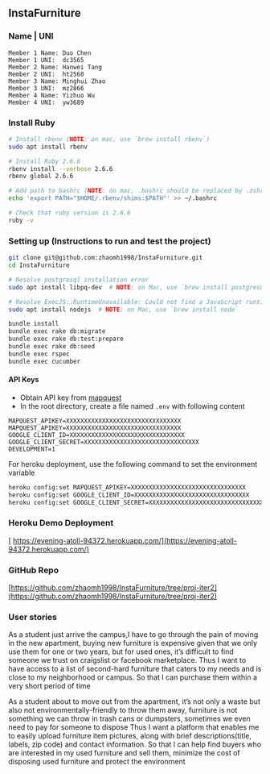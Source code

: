## InstaFurniture

### Name | UNI
```
Member 1 Name: Duo Chen
Member 1 UNI:  dc3565
Member 2 Name: Hanwei Tang
Member 2 UNI:  ht2568
Member 3 Name: Minghui Zhao
Member 3 UNI:  mz2866
Member 4 Name: Yizhuo Wu
Member 4 UNI:  yw3689
```
### Install Ruby
```bash
# Install rbenv (NOTE: on mac, use `brew install rbenv`)
sudo apt install rbenv

# Install Ruby 2.6.6
rbenv install --verbose 2.6.6
rbenv global 2.6.6

# Add path to bashrc (NOTE: on mac, .bashrc should be replaced by .zshrc)
echo 'export PATH="$HOME/.rbenv/shims:$PATH"' >> ~/.bashrc

# Check that ruby version is 2.6.6
ruby -v

```
### Setting up (Instructions to run and test the project)
```bash
git clone git@github.com:zhaomh1998/InstaFurniture.git
cd InstaFurniture

# Resolve postgresql installation error
sudo apt install libpq-dev  # NOTE: on Mac, use `brew install postgresql` 

# Resolve ExecJS::RuntimeUnavailable: Could not find a JavaScript runtime
sudo apt install nodejs  # NOTE: on Mac, use `brew install node`

bundle install
bundle exec rake db:migrate
bundle exec rake db:test:prepare
bundle exec rake db:seed
bundle exec rspec
bundle exec cucumber
```

#### API Keys
- Obtain API key from [mapquest](https://developer.mapquest.com/)
- In the root directory, create a file named `.env` with following content
```
MAPQUEST_APIKEY=XXXXXXXXXXXXXXXXXXXXXXXXXXXXXXXX
MAPQUEST_APIKEY=XXXXXXXXXXXXXXXXXXXXXXXXXXXXXXXX
GOOGLE_CLIENT_ID=XXXXXXXXXXXXXXXXXXXXXXXXXXXXXXXX
GOOGLE_CLIENT_SECRET=XXXXXXXXXXXXXXXXXXXXXXXXXXXXXXXX
DEVELOPMENT=1
```
For heroku deployment, use the following command to set the environment variable
```bash
heroku config:set MAPQUEST_APIKEY=XXXXXXXXXXXXXXXXXXXXXXXXXXXXXXXX
heroku config:set GOOGLE_CLIENT_ID=XXXXXXXXXXXXXXXXXXXXXXXXXXXXXXXX
heroku config:set GOOGLE_CLIENT_SECRET=XXXXXXXXXXXXXXXXXXXXXXXXXXXXXXXX
```

### Heroku Demo Deployment
[ https://evening-atoll-94372.herokuapp.com/](https://evening-atoll-94372.herokuapp.com/)

### GitHub Repo
[https://github.com/zhaomh1998/InstaFurniture/tree/proj-iter2](https://github.com/zhaomh1998/InstaFurniture/tree/proj-iter2)

### User stories
As a student just arrive the campus,I have to go through the pain of moving in the new apartment, buying new furniture is expensive given that we only use them for one or two years, but for used ones, it’s difficult to find someone we trust on craigslist or facebook marketplace.
Thus I want to have access to a list of second-hard furniture that caters to my needs and is close to my neighborhood or campus.
So that I can purchase them within a very short period of time

As a student about to move out from the apartment, it’s not only a waste but also not environmentally-friendly to throw them away, furniture is not something we can throw in trash cans or dumpsters, sometimes we even need to pay for someone to dispose
Thus I want a platform that enables me to easily upload furniture item pictures, along with brief descriptions(title, labels, zip code) and contact information.
So that I can help find buyers who are interested in my used furniture and sell them, minimize the cost of disposing used furniture and protect the environment
